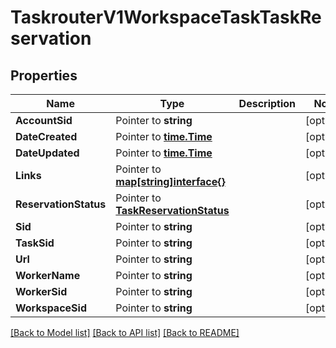 # TaskrouterV1WorkspaceTaskTaskReservation

## Properties

Name | Type | Description | Notes
------------ | ------------- | ------------- | -------------
**AccountSid** | Pointer to **string** |  | [optional] 
**DateCreated** | Pointer to [**time.Time**](time.Time.md) |  | [optional] 
**DateUpdated** | Pointer to [**time.Time**](time.Time.md) |  | [optional] 
**Links** | Pointer to [**map[string]interface{}**](.md) |  | [optional] 
**ReservationStatus** | Pointer to [**TaskReservationStatus**](task_reservation_status.md) |  | [optional] 
**Sid** | Pointer to **string** |  | [optional] 
**TaskSid** | Pointer to **string** |  | [optional] 
**Url** | Pointer to **string** |  | [optional] 
**WorkerName** | Pointer to **string** |  | [optional] 
**WorkerSid** | Pointer to **string** |  | [optional] 
**WorkspaceSid** | Pointer to **string** |  | [optional] 

[[Back to Model list]](../README.md#documentation-for-models) [[Back to API list]](../README.md#documentation-for-api-endpoints) [[Back to README]](../README.md)


